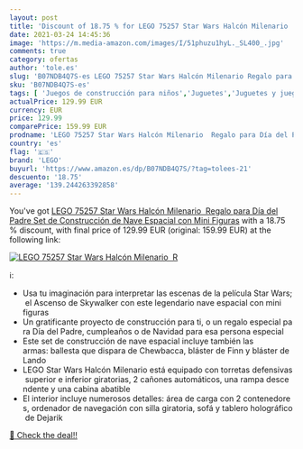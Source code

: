 ```yaml
---
layout: post
title: 'Discount of 18.75 % for LEGO 75257 Star Wars Halcón Milenario  R'
date: 2021-03-24 14:45:36
image: 'https://m.media-amazon.com/images/I/51phuzu1hyL._SL400_.jpg'
comments: true
category: ofertas
author: 'tole.es'
slug: 'B07NDB4Q7S-es LEGO 75257 Star Wars Halcón Milenario Regalo para Día del...'
sku: 'B07NDB4Q7S-es'
tags: [ 'Juegos de construcción para niños','Juguetes','Juguetes y juegos','lego', ]
actualPrice: 129.99 EUR
currency: EUR
price: 129.99
comparePrice: 159.99 EUR
prodname: 'LEGO 75257 Star Wars Halcón Milenario  Regalo para Día del Padre  Set de Construcción de Nave Espacial con Mini Figuras'
country: 'es'
flag: '🇪🇸'
brand: 'LEGO'
buyurl: 'https://www.amazon.es/dp/B07NDB4Q7S/?tag=tolees-21'
descuento: '18.75'
average: '139.244263392858'
---
```


You've got [LEGO 75257 Star Wars Halcón Milenario  Regalo para Día del Padre  Set de Construcción de Nave Espacial con Mini Figuras](https://www.amazon.es/dp/B07NDB4Q7S/?tag=tolees-21) with a  18.75 % discount, with final price of 129.99 EUR (original: 159.99 EUR) at the following link:

[![LEGO 75257 Star Wars Halcón Milenario  R](https://m.media-amazon.com/images/I/51phuzu1hyL._SL400_.jpg)](https://www.amazon.es/dp/B07NDB4Q7S/?tag=tolees-21)

ℹ️:

- Usa tu imaginación para interpretar las escenas de la película Star Wars; el Ascenso de Skywalker con este legendario nave espacial con mini figuras
- Un gratificante proyecto de construcción para ti, o un regalo especial para Día del Padre, cumpleaños o de Navidad para esa persona especial
- Este set de construcción de nave espacial incluye también las armas: ballesta que dispara de Chewbacca, bláster de Finn y bláster de Lando
- LEGO Star Wars Halcón Milenario está equipado con torretas defensivas superior e inferior giratorias, 2 cañones automáticos, una rampa descendente y una cabina abatible
- El interior incluye numerosos detalles: área de carga con 2 contenedores, ordenador de navegación con silla giratoria, sofá y tablero holográfico de Dejarik

[🛒 Check the deal!!](https://www.amazon.es/dp/B07NDB4Q7S/?tag=tolees-21)
